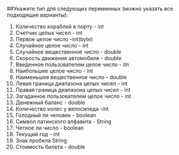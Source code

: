 ##Укажите тип для следующих переменных (можно указать все подходящие варианты):
1. Количество кораблей в порту - int
2. Счетчик целых чисел - int
3. Первое целое число -int(byte)
4. Случайное целое число - int
5. Случайное вещественное число - double
6. Скорость движения автомобиля - double
7. Введенное пользователем целое число - itn
8. Наибольшее целое число - int
9. Наименьшее вещественное число - double
10. Левая граница диапазона целых чисел - int
11. Правая граница диапазона целых чисел - int
12. Загаданное пользователем целое число - int
13. Денежный баланс - double
14. Количество колес у велосипеда -int
15. Голодный ли человек - boolean
16. Символ латинского алфавита - String
17. Четное ли число - boolean
18. Текущий год - int
19. Знак пробела String
20. Стоимость билета - double